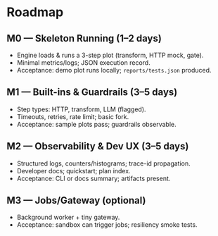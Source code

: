 # Roadmap
## M0 — Skeleton Running (1–2 days)
- Engine loads & runs a 3-step plot (transform, HTTP mock, gate).
- Minimal metrics/logs; JSON execution record.
- Acceptance: demo plot runs locally; `reports/tests.json` produced.

## M1 — Built-ins & Guardrails (3–5 days)
- Step types: HTTP, transform, LLM (flagged).
- Timeouts, retries, rate limit; basic fork.
- Acceptance: sample plots pass; guardrails observable.

## M2 — Observability & Dev UX (3–5 days)
- Structured logs, counters/histograms; trace-id propagation.
- Developer docs; quickstart; plan index.
- Acceptance: CLI or docs summary; artifacts present.

## M3 — Jobs/Gateway (optional)
- Background worker + tiny gateway.
- Acceptance: sandbox can trigger jobs; resiliency smoke tests.
